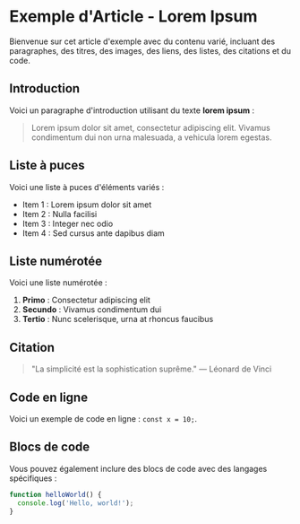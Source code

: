 # Exemple d'Article - Lorem Ipsum

Bienvenue sur cet article d'exemple avec du contenu varié, incluant des paragraphes, des titres, des images, des liens, des listes, des citations et du code.

## Introduction

Voici un paragraphe d'introduction utilisant du texte **lorem ipsum** :

> Lorem ipsum dolor sit amet, consectetur adipiscing elit. Vivamus condimentum dui non urna malesuada, a vehicula lorem egestas.

## Liste à puces

Voici une liste à puces d'éléments variés :

- Item 1 : Lorem ipsum dolor sit amet
- Item 2 : Nulla facilisi
- Item 3 : Integer nec odio
- Item 4 : Sed cursus ante dapibus diam

## Liste numérotée

Voici une liste numérotée :

1. **Primo** : Consectetur adipiscing elit
2. **Secundo** : Vivamus condimentum dui
3. **Tertio** : Nunc scelerisque, urna at rhoncus faucibus

## Citation

> "La simplicité est la sophistication suprême." — Léonard de Vinci

## Code en ligne

Voici un exemple de code en ligne : `const x = 10;`.

## Blocs de code

Vous pouvez également inclure des blocs de code avec des langages spécifiques :

```javascript
function helloWorld() {
  console.log('Hello, world!');
}
